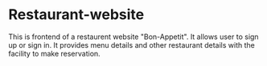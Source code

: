 # Restaurant-website

This is frontend of a restaurent website "Bon-Appetit". It allows user to sign up or sign in. It provides menu details and other restaurant details with the facility to make reservation. 
